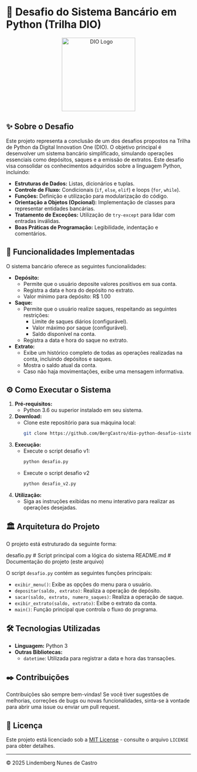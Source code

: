# 🏦 Desafio do Sistema Bancário em Python (Trilha DIO)

<p align="center">
  <img src="https://hermes.digitalinnovation.one/assets/diome/logo-minimized.png" alt="DIO Logo" width="200">
</p>

## ✨ Sobre o Desafio

Este projeto representa a conclusão de um dos desafios propostos na Trilha de Python da Digital Innovation One (DIO). O objetivo principal é desenvolver um sistema bancário simplificado, simulando operações essenciais como depósitos, saques e a emissão de extratos. Este desafio visa consolidar os conhecimentos adquiridos sobre a linguagem Python, incluindo:

*   **Estruturas de Dados:** Listas, dicionários e tuplas.
*   **Controle de Fluxo:** Condicionais (`if`, `else`, `elif`) e loops (`for`, `while`).
*   **Funções:** Definição e utilização para modularização do código.
*   **Orientação a Objetos (Opcional):** Implementação de classes para representar entidades bancárias.
*   **Tratamento de Exceções:** Utilização de `try-except` para lidar com entradas inválidas.
*   **Boas Práticas de Programação:** Legibilidade, indentação e comentários.

## 🚀 Funcionalidades Implementadas

O sistema bancário oferece as seguintes funcionalidades:

*   **Depósito:**
    *   Permite que o usuário deposite valores positivos em sua conta.
    *   Registra a data e hora do depósito no extrato.
    *   Valor mínimo para depósito: R$ 1.00
*   **Saque:**
    *   Permite que o usuário realize saques, respeitando as seguintes restrições:
        *   Limite de saques diários (configurável).
        *   Valor máximo por saque (configurável).
        *   Saldo disponível na conta.
    *   Registra a data e hora do saque no extrato.
*   **Extrato:**
    *   Exibe um histórico completo de todas as operações realizadas na conta, incluindo depósitos e saques.
    *   Mostra o saldo atual da conta.
    *   Caso não haja movimentações, exibe uma mensagem informativa.

## ⚙️ Como Executar o Sistema

1.  **Pré-requisitos:**
    *   Python 3.6 ou superior instalado em seu sistema.
2.  **Download:**
    *   Clone este repositório para sua máquina local:
        ```bash
        git clone https://github.com/BergCastro/dio-python-desafio-sistema-bancario.git
        ```
3.  **Execução:**
    *   Execute o script desafio v1:
        ```bash
        python desafio.py
        ```
    *   Execute o script desafio v2
        ```bash
        python desafio_v2.py
        ```
4.  **Utilização:**
    *   Siga as instruções exibidas no menu interativo para realizar as operações desejadas.

## 🏛️ Arquitetura do Projeto

O projeto está estruturado da seguinte forma:

desafio.py # Script principal com a lógica do sistema README.md # Documentação do projeto (este arquivo)


O script `desafio.py` contém as seguintes funções principais:

*   `exibir_menu()`: Exibe as opções do menu para o usuário.
*   `depositar(saldo, extrato)`: Realiza a operação de depósito.
*   `sacar(saldo, extrato, numero_saques)`: Realiza a operação de saque.
*   `exibir_extrato(saldo, extrato)`: Exibe o extrato da conta.
*   `main()`: Função principal que controla o fluxo do programa.

## 🛠️ Tecnologias Utilizadas

*   **Linguagem:** Python 3
*   **Outras Bibliotecas:**
    *   `datetime`: Utilizada para registrar a data e hora das transações.

## ✒️ Contribuições

Contribuições são sempre bem-vindas! Se você tiver sugestões de melhorias, correções de bugs ou novas funcionalidades, sinta-se à vontade para abrir uma issue ou enviar um pull request.

## 📝 Licença

Este projeto está licenciado sob a [MIT License](LICENSE) - consulte o arquivo `LICENSE` para obter detalhes.

---

© 2025 Lindemberg Nunes de Castro